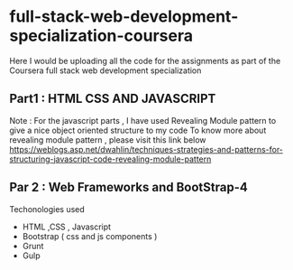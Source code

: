 # full-stack-web-development-specialization-coursera

Here I would be uploading all the code for the assignments as part of the Coursera full stack web development specialization

## Part1 : HTML CSS AND JAVASCRIPT

Note : For the javascript parts , I have used Revealing Module pattern to give a nice object oriented structure to my code
To know more about revealing module pattern , please visit this link below
https://weblogs.asp.net/dwahlin/techniques-strategies-and-patterns-for-structuring-javascript-code-revealing-module-pattern

## Par 2 : Web Frameworks and BootStrap-4

Techonologies used

* HTML ,CSS , Javascript
* Bootstrap ( css and js components )
* Grunt
* Gulp

